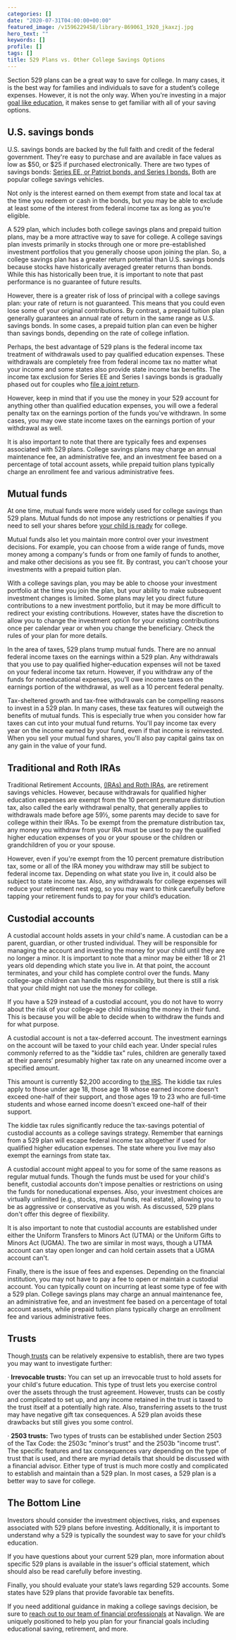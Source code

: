 ```yaml
---
categories: []
date: "2020-07-31T04:00:00+00:00"
featured_image: /v1596229458/library-869061_1920_jkaxzj.jpg
hero_text: ""
keywords: []
profile: []
tags: []
title: 529 Plans vs. Other College Savings Options
---
```

Section 529 plans can be a great way to save for college. In many cases, it is the best way for families and individuals to save for a student’s college expenses. However, it is not the only way. When you're investing in a major [goal like education](https://navalign.com/updates/4-financial-priorities-young-families-should-address/), it makes sense to get familiar with all of your saving options.

## U.S. savings bonds

U.S. savings bonds are backed by the full faith and credit of the federal government. They're easy to purchase and are available in face values as low as $50, or $25 if purchased electronically. There are two types of savings bonds: [Series EE, or Patriot bonds, and Series I bonds.](https://www.treasurydirect.gov/indiv/research/indepth/ebonds/res_e_bonds_eecomparison.htm) Both are popular college savings vehicles.

Not only is the interest earned on them exempt from state and local tax at the time you redeem or cash in the bonds, but you may be able to exclude at least some of the interest from federal income tax as long as you’re eligible.

A 529 plan, which includes both college savings plans and prepaid tuition plans, may be a more attractive way to save for college. A college savings plan invests primarily in stocks through one or more pre-established investment portfolios that you generally choose upon joining the plan. So, a college savings plan has a greater return potential than U.S. savings bonds because stocks have historically averaged greater returns than bonds. While this has historically been true, it is important to note that past performance is no guarantee of future results.

However, there is a greater risk of loss of principal with a college savings plan: your rate of return is not guaranteed. This means that you could even lose some of your original contributions. By contrast, a prepaid tuition plan generally guarantees an annual rate of return in the same range as U.S. savings bonds. In some cases, a prepaid tuition plan can even be higher than savings bonds, depending on the rate of college inflation.

Perhaps, the best advantage of 529 plans is the federal income tax treatment of withdrawals used to pay qualified education expenses. These withdrawals are completely free from federal income tax no matter what your income and some states also provide state income tax benefits. The income tax exclusion for Series EE and Series I savings bonds is gradually phased out for couples who [file a joint return](https://navalign.com/updates/to-file-jointly-or-not-to-file-jointly-that-s-the-question/).

However, keep in mind that if you use the money in your 529 account for anything other than qualified education expenses, you will owe a federal penalty tax on the earnings portion of the funds you've withdrawn. In some cases, you may owe state income taxes on the earnings portion of your withdrawal as well.

It is also important to note that there are typically fees and expenses associated with 529 plans. College savings plans may charge an annual maintenance fee, an administrative fee, and an investment fee based on a percentage of total account assets, while prepaid tuition plans typically charge an enrollment fee and various administrative fees.

## Mutual funds

At one time, mutual funds were more widely used for college savings than 529 plans. Mutual funds do not impose any restrictions or penalties if you need to sell your shares before [your child is ready](https://navalign.com/updates/how-to-help-your-kids-become-money-masters/) for college.

Mutual funds also let you maintain more control over your investment decisions. For example, you can choose from a wide range of funds, move money among a company's funds or from one family of funds to another, and make other decisions as you see fit. By contrast, you can't choose your investments with a prepaid tuition plan.

With a college savings plan, you may be able to choose your investment portfolio at the time you join the plan, but your ability to make subsequent investment changes is limited. Some plans may let you direct future contributions to a new investment portfolio, but it may be more difficult to redirect your existing contributions. However, states have the discretion to allow you to change the investment option for your existing contributions once per calendar year or when you change the beneficiary. Check the rules of your plan for more details.

In the area of taxes, 529 plans trump mutual funds. There are no annual federal income taxes on the earnings within a 529 plan. Any withdrawals that you use to pay qualified higher-education expenses will not be taxed on your federal income tax return. However, if you withdraw any of the funds for noneducational expenses, you'll owe income taxes on the earnings portion of the withdrawal, as well as a 10 percent federal penalty.

Tax-sheltered growth and tax-free withdrawals can be compelling reasons to invest in a 529 plan. In many cases, these tax features will outweigh the benefits of mutual funds. This is especially true when you consider how far taxes can cut into your mutual fund returns. You'll pay income tax every year on the income earned by your fund, even if that income is reinvested. When you sell your mutual fund shares, you'll also pay capital gains tax on any gain in the value of your fund.

## Traditional and Roth IRAs

Traditional Retirement Accounts, [(IRAs) and Roth IRAs](https://navalign.com/updates/traditional-vs-roth-ira-which-one-is-right-for-you/), are retirement savings vehicles. However, because withdrawals for qualified higher education expenses are exempt from the 10 percent premature distribution tax, also called the early withdrawal penalty, that generally applies to withdrawals made before age 59½, some parents may decide to save for college within their IRAs. To be exempt from the premature distribution tax, any money you withdraw from your IRA must be used to pay the qualified higher education expenses of you or your spouse or the children or grandchildren of you or your spouse.

However, even if you're exempt from the 10 percent premature distribution tax, some or all of the IRA money you withdraw may still be subject to federal income tax. Depending on what state you live in, it could also be subject to state income tax. Also, any withdrawals for college expenses will reduce your retirement nest egg, so you may want to think carefully before tapping your retirement funds to pay for your child’s education.

## Custodial accounts

A custodial account holds assets in your child's name. A custodian can be a parent, guardian, or other trusted individual. They will be responsible for managing the account and investing the money for your child until they are no longer a minor. It is important to note that a minor may be either 18 or 21 years old depending which state you live in. At that point, the account terminates, and your child has complete control over the funds. Many college-age children can handle this responsibility, but there is still a risk that your child might not use the money for college.

If you have a 529 instead of a custodial account, you do not have to worry about the risk of your college-age child misusing the money in their fund. This is because you will be able to decide when to withdraw the funds and for what purpose.

A custodial account is not a tax-deferred account. The investment earnings on the account will be taxed to your child each year. Under special rules commonly referred to as the "kiddie tax" rules, children are generally taxed at their parents’ presumably higher tax rate on any unearned income over a specified amount.

This amount is currently $2,200 according to [the IRS](https://www.irs.gov/taxtopics/tc553). The kiddie tax rules apply to those under age 18, those age 18 whose earned income doesn't exceed one-half of their support, and those ages 19 to 23 who are full-time students and whose earned income doesn't exceed one-half of their support.

The kiddie tax rules significantly reduce the tax-savings potential of custodial accounts as a college savings strategy. Remember that earnings from a 529 plan will escape federal income tax altogether if used for qualified higher education expenses. The state where you live may also exempt the earnings from state tax.

A custodial account might appeal to you for some of the same reasons as regular mutual funds. Though the funds must be used for your child's benefit, custodial accounts don't impose penalties or restrictions on using the funds for noneducational expenses. Also, your investment choices are virtually unlimited (e.g., stocks, mutual funds, real estate), allowing you to be as aggressive or conservative as you wish. As discussed, 529 plans don't offer this degree of flexibility.

It is also important to note that custodial accounts are established under either the Uniform Transfers to Minors Act (UTMA) or the Uniform Gifts to Minors Act (UGMA). The two are similar in most ways, though a UTMA account can stay open longer and can hold certain assets that a UGMA account can't.

Finally, there is the issue of fees and expenses. Depending on the financial institution, you may not have to pay a fee to open or maintain a custodial account. You can typically count on incurring at least some type of fee with a 529 plan. College savings plans may charge an annual maintenance fee, an administrative fee, and an investment fee based on a percentage of total account assets, while prepaid tuition plans typically charge an enrollment fee and various administrative fees.

## Trusts

Though[ trusts](https://navalign.com/updates/trust-basics-what-you-need-to-know-about-creating-a-trust/) can be relatively expensive to establish, there are two types you may want to investigate further:

· **Irrevocable trusts:** You can set up an irrevocable trust to hold assets for your child's future education. This type of trust lets you exercise control over the assets through the trust agreement. However, trusts can be costly and complicated to set up, and any income retained in the trust is taxed to the trust itself at a potentially high rate. Also, transferring assets to the trust may have negative gift tax consequences. A 529 plan avoids these drawbacks but still gives you some control.

· **2503 trusts:** Two types of trusts can be established under Section 2503 of the Tax Code: the 2503c "minor's trust" and the 2503b "income trust". The specific features and tax consequences vary depending on the type of trust that is used, and there are myriad details that should be discussed with a financial advisor. Either type of trust is much more costly and complicated to establish and maintain than a 529 plan. In most cases, a 529 plan is a better way to save for college.

## The Bottom Line

Investors should consider the investment objectives, risks, and expenses associated with 529 plans before investing. Additionally, it is important to understand why a 529 is typically the soundest way to save for your child’s education.

If you have questions about your current 529 plan, more information about specific 529 plans is available in the issuer's official statement, which should also be read carefully before investing.

Finally, you should evaluate your state’s laws regarding 529 accounts. Some states have 529 plans that provide favorable tax benefits.

If you need additional guidance in making a college savings decision, be sure to [reach out to our team of financial professionals](https://navalign.com/what-we-do/fiduciary-financial-planning/) at Navalign. We are uniquely positioned to help you plan for your financial goals including educational saving, retirement, and more.